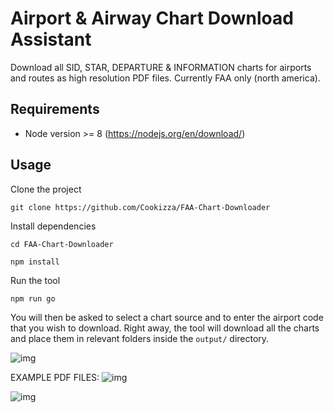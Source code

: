 # Airport & Airway Chart Download Assistant
Download all SID, STAR, DEPARTURE & INFORMATION charts for airports and routes as high resolution PDF files. Currently FAA only (north america).

## Requirements

- Node version >= 8 (https://nodejs.org/en/download/)

## Usage

Clone the project

`git clone https://github.com/Cookizza/FAA-Chart-Downloader`

Install dependencies

`cd FAA-Chart-Downloader`

`npm install`

Run the tool

`npm run go`

You will then be asked to select a chart source and to enter the airport code that you wish to download. 
Right away, the tool will download all the charts and place them in relevant folders inside the `output/` directory.

![img](https://i.imgur.com/upRZnxy.gif)

EXAMPLE PDF FILES:
![img](https://i.imgur.com/HDA61yb.png)

![img](https://i.imgur.com/KVPIBKz.png)